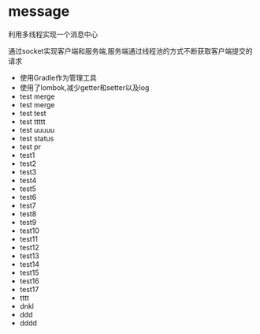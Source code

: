 # message
利用多线程实现一个消息中心

通过socket实现客户端和服务端,服务端通过线程池的方式不断获取客户端提交的请求

- 使用Gradle作为管理工具
- 使用了lombok,减少getter和setter以及log
- test merge
- test merge
- test test
- test ttttt
- test uuuuu
- test status
- test pr
- test1
- test2
- test3
- test4
- test5
- test6
- test7
- test8
- test9
- test10
- test11
- test12
- test13
- test14
- test15
- test16
- test17
- tttt
- dnkl
- ddd
- dddd

